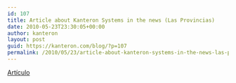 ```yaml
---
id: 107
title: Article about Kanteron Systems in the news (Las Provincias)
date: 2010-05-23T23:30:05+00:00
author: kanteron
layout: post
guid: https://kanteron.com/blog/?p=107
permalink: /2010/05/23/article-about-kanteron-systems-in-the-news-las-provincias/
---
```

<a title="https://www.lasprovincias.es/v/20100523/dinero/tecnologia-sanitaria-ultima-generacion-20100523.html" href="https://www.lasprovincias.es/v/20100523/dinero/tecnologia-sanitaria-ultima-generacion-20100523.html" target="_blank">Artículo</a>